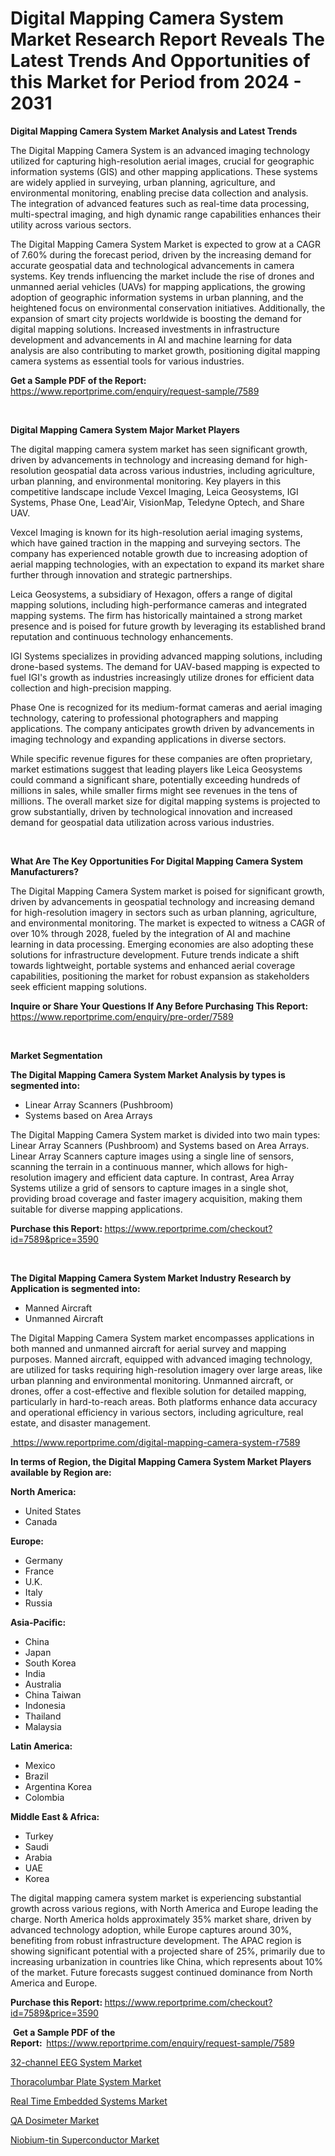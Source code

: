 <p><h1>Digital Mapping Camera System Market Research Report Reveals The Latest Trends And Opportunities of this Market for Period from 2024 - 2031</h1></p><p><strong>Digital Mapping Camera System Market Analysis and Latest Trends</strong></p>
<p><p>The Digital Mapping Camera System is an advanced imaging technology utilized for capturing high-resolution aerial images, crucial for geographic information systems (GIS) and other mapping applications. These systems are widely applied in surveying, urban planning, agriculture, and environmental monitoring, enabling precise data collection and analysis. The integration of advanced features such as real-time data processing, multi-spectral imaging, and high dynamic range capabilities enhances their utility across various sectors.</p><p>The Digital Mapping Camera System Market is expected to grow at a CAGR of 7.60% during the forecast period, driven by the increasing demand for accurate geospatial data and technological advancements in camera systems. Key trends influencing the market include the rise of drones and unmanned aerial vehicles (UAVs) for mapping applications, the growing adoption of geographic information systems in urban planning, and the heightened focus on environmental conservation initiatives. Additionally, the expansion of smart city projects worldwide is boosting the demand for digital mapping solutions. Increased investments in infrastructure development and advancements in AI and machine learning for data analysis are also contributing to market growth, positioning digital mapping camera systems as essential tools for various industries.</p></p>
<p><strong>Get a Sample PDF of the Report:&nbsp;</strong> <a href="https://www.reportprime.com/enquiry/request-sample/7589">https://www.reportprime.com/enquiry/request-sample/7589</a></p>
<p>&nbsp;</p>
<p><strong>Digital Mapping Camera System Major Market Players</strong></p>
<p><p>The digital mapping camera system market has seen significant growth, driven by advancements in technology and increasing demand for high-resolution geospatial data across various industries, including agriculture, urban planning, and environmental monitoring. Key players in this competitive landscape include Vexcel Imaging, Leica Geosystems, IGI Systems, Phase One, Lead'Air, VisionMap, Teledyne Optech, and Share UAV.</p><p>Vexcel Imaging is known for its high-resolution aerial imaging systems, which have gained traction in the mapping and surveying sectors. The company has experienced notable growth due to increasing adoption of aerial mapping technologies, with an expectation to expand its market share further through innovation and strategic partnerships.</p><p>Leica Geosystems, a subsidiary of Hexagon, offers a range of digital mapping solutions, including high-performance cameras and integrated mapping systems. The firm has historically maintained a strong market presence and is poised for future growth by leveraging its established brand reputation and continuous technology enhancements.</p><p>IGI Systems specializes in providing advanced mapping solutions, including drone-based systems. The demand for UAV-based mapping is expected to fuel IGI's growth as industries increasingly utilize drones for efficient data collection and high-precision mapping.</p><p>Phase One is recognized for its medium-format cameras and aerial imaging technology, catering to professional photographers and mapping applications. The company anticipates growth driven by advancements in imaging technology and expanding applications in diverse sectors.</p><p>While specific revenue figures for these companies are often proprietary, market estimations suggest that leading players like Leica Geosystems could command a significant share, potentially exceeding hundreds of millions in sales, while smaller firms might see revenues in the tens of millions. The overall market size for digital mapping systems is projected to grow substantially, driven by technological innovation and increased demand for geospatial data utilization across various industries.</p></p>
<p>&nbsp;</p>
<p><strong>What Are The Key Opportunities For Digital Mapping Camera System Manufacturers?</strong></p>
<p><p>The Digital Mapping Camera System market is poised for significant growth, driven by advancements in geospatial technology and increasing demand for high-resolution imagery in sectors such as urban planning, agriculture, and environmental monitoring. The market is expected to witness a CAGR of over 10% through 2028, fueled by the integration of AI and machine learning in data processing. Emerging economies are also adopting these solutions for infrastructure development. Future trends indicate a shift towards lightweight, portable systems and enhanced aerial coverage capabilities, positioning the market for robust expansion as stakeholders seek efficient mapping solutions.</p></p>
<p><strong>Inquire or Share Your Questions If Any Before Purchasing This Report:</strong> <a href="https://www.reportprime.com/enquiry/pre-order/7589">https://www.reportprime.com/enquiry/pre-order/7589</a></p>
<p>&nbsp;</p>
<p><strong>Market Segmentation</strong></p>
<p><strong>The Digital Mapping Camera System Market Analysis by types is segmented into:</strong></p>
<p><ul><li>Linear Array Scanners (Pushbroom)</li><li>Systems based on Area Arrays</li></ul></p>
<p><p>The Digital Mapping Camera System market is divided into two main types: Linear Array Scanners (Pushbroom) and Systems based on Area Arrays. Linear Array Scanners capture images using a single line of sensors, scanning the terrain in a continuous manner, which allows for high-resolution imagery and efficient data capture. In contrast, Area Array Systems utilize a grid of sensors to capture images in a single shot, providing broad coverage and faster imagery acquisition, making them suitable for diverse mapping applications.</p></p>
<p><strong>Purchase this Report:&nbsp;</strong><a href="https://www.reportprime.com/checkout?id=7589&price=3590">https://www.reportprime.com/checkout?id=7589&price=3590</a></p>
<p>&nbsp;</p>
<p><strong>The Digital Mapping Camera System Market Industry Research by Application is segmented into:</strong></p>
<p><ul><li>Manned Aircraft</li><li>Unmanned Aircraft</li></ul></p>
<p><p>The Digital Mapping Camera System market encompasses applications in both manned and unmanned aircraft for aerial survey and mapping purposes. Manned aircraft, equipped with advanced imaging technology, are utilized for tasks requiring high-resolution imagery over large areas, like urban planning and environmental monitoring. Unmanned aircraft, or drones, offer a cost-effective and flexible solution for detailed mapping, particularly in hard-to-reach areas. Both platforms enhance data accuracy and operational efficiency in various sectors, including agriculture, real estate, and disaster management.</p></p>
<p><a href="https://www.reportprime.com/digital-mapping-camera-system-r7589">&nbsp;https://www.reportprime.com/digital-mapping-camera-system-r7589</a></p>
<p><strong>In terms of Region, the Digital Mapping Camera System Market Players available by Region are:</strong></p>
<p>
    <p> <strong> North America: </strong>
        <ul>
            <li>United States</li>
            <li>Canada</li>
        </ul>
        </p> 
    <p> <strong> Europe: </strong>
        <ul>
            <li>Germany</li>
            <li>France</li>
            <li>U.K.</li>
            <li>Italy</li>
            <li>Russia</li>
        </ul>
        </p> 
    <p> <strong> Asia-Pacific: </strong>
        <ul>
            <li>China</li>
            <li>Japan</li>
            <li>South Korea</li>
            <li>India</li>
            <li>Australia</li>
            <li>China Taiwan</li>
            <li>Indonesia</li>
            <li>Thailand</li>
            <li>Malaysia</li>
        </ul>
        </p> 
    <p> <strong> Latin America: </strong>
        <ul>
            <li>Mexico</li>
            <li>Brazil</li>
            <li>Argentina Korea</li>
            <li>Colombia</li>
        </ul>
        </p> 
    <p> <strong> Middle East & Africa: </strong>
        <ul>
            <li>Turkey</li>
            <li>Saudi</li>
            <li>Arabia</li>
            <li>UAE</li>
            <li>Korea</li>
        </ul>
    </p>
    </p>
<p><p>The digital mapping camera system market is experiencing substantial growth across various regions, with North America and Europe leading the charge. North America holds approximately 35% market share, driven by advanced technology adoption, while Europe captures around 30%, benefiting from robust infrastructure development. The APAC region is showing significant potential with a projected share of 25%, primarily due to increasing urbanization in countries like China, which represents about 10% of the market. Future forecasts suggest continued dominance from North America and Europe.</p></p>
<p><strong>Purchase this Report: </strong><a href="https://www.reportprime.com/checkout?id=7589&price=3590">https://www.reportprime.com/checkout?id=7589&price=3590</a></p>
<p>&nbsp;<strong>Get a Sample PDF of the Report:&nbsp;&nbsp;</strong><a href="https://www.reportprime.com/enquiry/request-sample/7589">https://www.reportprime.com/enquiry/request-sample/7589</a></p>
<p><strong></strong></p>
<p><p><a href="https://medium.com/@ralphyoung1949/global-32-channel-eeg-system-industry-analysis-share-growth-trends-and-forecast-2024-to-2031-ca390e28aeab">32-channel EEG System Market</a></p><p><a href="https://issuu.com/reportprime-2/docs/thoracolumbar-plate-system-market-s_f79275fc3ac6a8">Thoracolumbar Plate System Market</a></p><p><a href="https://www.linkedin.com/pulse/unveiling-market-trends-global-real-time-embedded-systems-29wfe?trackingId=GlL0h4GySleFobCuNjvhaA%3D%3D">Real Time Embedded Systems Market</a></p><p><a href="https://medium.com/@ralphyoung1949/qa-dosimeter-market-a-global-and-regional-analysis-focus-on-region-country-level-analysis-and-904c2c9061fd">QA Dosimeter Market</a></p><p><a href="https://issuu.com/reportprime-2/docs/niobium-tin-superconductor-market-s_afc5a189eff7e8">Niobium-tin Superconductor Market</a></p></p>